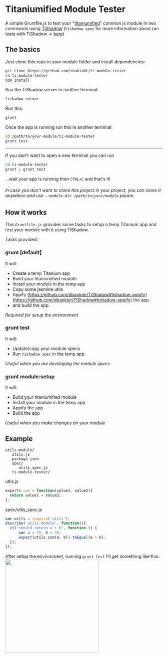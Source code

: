 # Titaniumified Module Tester
A simple Gruntfile.js to test your "[titaniumified](https://github.com/smclab/titaniumifier)" common js module in two commands using [TiShadow](https://github.com/dbankier/TiShadow) (`tishadow spec` for more information about run tests with TiShadow -> [here](https://github.com/dbankier/TiShadow#testing--assertions))

## The basics
Just clone this repo in your module folder and install dependencies:
```bash
git clone https://github.com/inakiabt/ti-module-tester
cd ti-module-tester
npm install
```

Run the TiShadow server in another terminal:
```bash
tishadow server
```

Run this:
```bash
grunt
```

Once the app is running run this in another terminal:
```bash
cd /path/to/your-module/ti-module-tester
grunt test
```
---

If you don't want to open a new terminal you can run 
```bash
cd ti-module-tester
grunt ; grunt test
```
...wait your app is running then `CTRL+C` and that's it!

###### In case you don't want to clone this project in your project, you can clone it anywhere and use `--module-dir /path/to/your/module` param.
## How it works
This `Gruntfile.js` provides some tasks to setup a temp Titanium app and test your module with it using TiShadow.

Tasks provided:
### grunt [default]
It will:
 - Create a temp Titanium app
 - Build your titaniumified module
 - Install your module in the temp app
 - Copy some jasmine utils
 - Appify [https://github.com/dbankier/TiShadow#tishadow-appify](https://github.com/dbankier/TiShadow#tishadow-appify) the app
 - and build the app

*Required for setup the environment*
 
### grunt test
It will:
 - Update/copy your module specs
 - Run `tishadow spec` in the temp app

*Useful when you are developing the module specs*

### grunt module:setup
It will:
 - Build your titaniumified module
 - Install your module in the temp app
 - Appify the app
 - Build the app

*Useful when you make changes on your module*

## Example
```
utils-module/
   utils.js
   package.json
   spec/
      utils_spec.js
   ti-module-tester/
```

utils.js
```javascript
exports.sum = function(value1, value2){
  return value1 + value2;
};
```

spec/utils_spec.js
```javascript
var utils = require('utils');
describe('utils module', function(){
  it("should return a + b", function () {
      var a = 10, b = 30;
      expect(utils.sum(a, b)).toEqual(a + b);
  });
});

```

After setup the environment, running `grunt test` I'll get something like this:
<img src="http://i.imgur.com/s8vgjlO.png" height="300">
